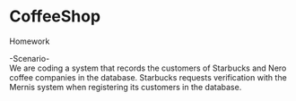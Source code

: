 # CoffeeShop

Homework 

-Scenario-   
We are coding a system that records the customers of Starbucks and Nero coffee companies in the database. 
Starbucks requests verification with the Mernis system when registering its customers in the database.
